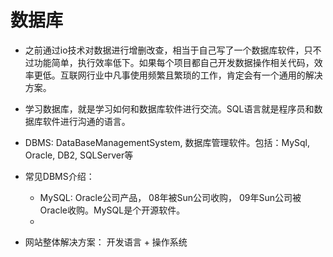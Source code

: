 # 数据库
+ 之前通过io技术对数据进行增删改查，相当于自己写了一个数据库软件，只不过功能简单，执行效率低下。如果每个项目都自己开发数据操作相关代码，效率更低。互联网行业中凡事使用频繁且繁琐的工作，肯定会有一个通用的解决方案。 
+ 学习数据库，就是学习如何和数据库软件进行交流。SQL语言就是程序员和数据库软件进行沟通的语言。
+ DBMS: DataBaseManagementSystem, 数据库管理软件。包括：MySql, Oracle, DB2, SQLServer等
+ 常见DBMS介绍：
  - MySQL: Oracle公司产品， 08年被Sun公司收购， 09年Sun公司被Oracle收购。MySQL是个开源软件。
  - 
  
+ 网站整体解决方案： 开发语言 + 操作系统
